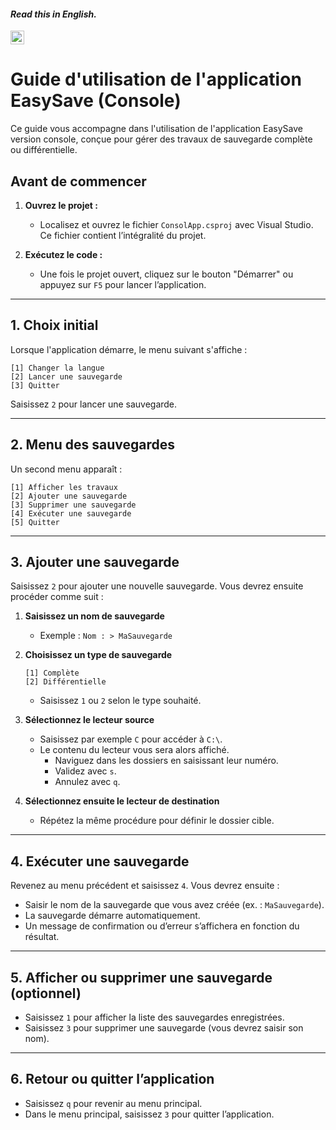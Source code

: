 #### _Read this in English._

<kbd>[<img title="English" alt="English" src="https://flagcdn.com/w40/gb.png" width="22">](translations/User_guide_En.md)</kbd>

# Guide d'utilisation de l'application EasySave (Console)

Ce guide vous accompagne dans l'utilisation de l'application EasySave version console, conçue pour gérer des travaux de sauvegarde complète ou différentielle.

## Avant de commencer

1. **Ouvrez le projet :**

   - Localisez et ouvrez le fichier `ConsolApp.csproj` avec Visual Studio. Ce fichier contient l’intégralité du projet.

2. **Exécutez le code :**
   - Une fois le projet ouvert, cliquez sur le bouton "Démarrer" ou appuyez sur `F5` pour lancer l’application.

---

## 1. Choix initial

Lorsque l'application démarre, le menu suivant s'affiche :

```
[1] Changer la langue
[2] Lancer une sauvegarde
[3] Quitter
```

Saisissez `2` pour lancer une sauvegarde.

---

## 2. Menu des sauvegardes

Un second menu apparaît :

```
[1] Afficher les travaux
[2] Ajouter une sauvegarde
[3] Supprimer une sauvegarde
[4] Exécuter une sauvegarde
[5] Quitter
```

---

## 3. Ajouter une sauvegarde

Saisissez `2` pour ajouter une nouvelle sauvegarde. Vous devrez ensuite procéder comme suit :

1. **Saisissez un nom de sauvegarde**

   - Exemple : `Nom : > MaSauvegarde`

2. **Choisissez un type de sauvegarde**

   ```
   [1] Complète
   [2] Différentielle
   ```

   - Saisissez `1` ou `2` selon le type souhaité.

3. **Sélectionnez le lecteur source**

   - Saisissez par exemple `C` pour accéder à `C:\`.
   - Le contenu du lecteur vous sera alors affiché.
     - Naviguez dans les dossiers en saisissant leur numéro.
     - Validez avec `s`.
     - Annulez avec `q`.

4. **Sélectionnez ensuite le lecteur de destination**
   - Répétez la même procédure pour définir le dossier cible.

---

## 4. Exécuter une sauvegarde

Revenez au menu précédent et saisissez `4`. Vous devrez ensuite :

- Saisir le nom de la sauvegarde que vous avez créée (ex. : `MaSauvegarde`).
- La sauvegarde démarre automatiquement.
- Un message de confirmation ou d’erreur s’affichera en fonction du résultat.

---

## 5. Afficher ou supprimer une sauvegarde (optionnel)

- Saisissez `1` pour afficher la liste des sauvegardes enregistrées.
- Saisissez `3` pour supprimer une sauvegarde (vous devrez saisir son nom).

---

## 6. Retour ou quitter l’application

- Saisissez `q` pour revenir au menu principal.
- Dans le menu principal, saisissez `3` pour quitter l’application.
